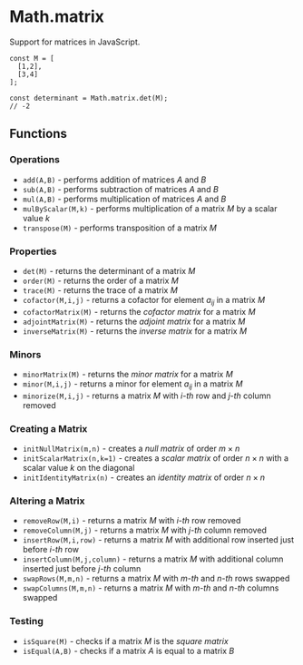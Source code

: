 # Math.matrix
Support for matrices in JavaScript.

```
const M = [
  [1,2],
  [3,4]
];

const determinant = Math.matrix.det(M);
// -2
```

## Functions

### Operations

- `add(A,B)` - performs addition of matrices $A$ and $B$
- `sub(A,B)` - performs subtraction of matrices $A$ and $B$
- `mul(A,B)` - performs multiplication of matrices $A$ and $B$
- `mulByScalar(M,k)` - performs multiplication of a matrix $M$ by a scalar value $k$
- `transpose(M)` - performs transposition of a matrix $M$

### Properties

- `det(M)` - returns the determinant of a matrix $M$
- `order(M)` - returns the order of a matrix $M$
- `trace(M)` - returns the trace of a matrix $M$
- `cofactor(M,i,j)` - returns a cofactor for element $a_{ij}$ in a matrix $M$
- `cofactorMatrix(M)` - returns the _cofactor matrix_ for a matrix $M$
- `adjointMatrix(M)` - returns the _adjoint matrix_ for a matrix $M$
- `inverseMatrix(M)` - returns the _inverse matrix_ for a matrix $M$

### Minors

- `minorMatrix(M)` - returns the _minor matrix_ for a matrix $M$
- `minor(M,i,j)` - returns a minor for element $a_{ij}$ in a matrix $M$
- `minorize(M,i,j)` - returns a matrix $M$ with _i-th_ row and _j-th_ column removed

### Creating a Matrix

- `initNullMatrix(m,n)` - creates a _null matrix_ of order $m \times n$
- `initScalarMatrix(n,k=1)` - creates a _scalar matrix_ of order $n \times n$ with a scalar value $k$ on the diagonal
- `initIdentityMatrix(n)` - creates an _identity matrix_ of order $n \times n$

### Altering a Matrix

- `removeRow(M,i)` - returns a matrix $M$ with _i-th_ row removed
- `removeColumn(M,j)` - returns a matrix $M$ with _j-th_ column removed
- `insertRow(M,i,row)` - returns a matrix $M$ with additional row inserted just before _i-th_ row
- `insertColumn(M,j,column)` - returns a matrix $M$ with additional column inserted just before _j-th_ column
- `swapRows(M,m,n)` - returns a matrix $M$ with _m-th_ and _n-th_ rows swapped
- `swapColumns(M,m,n)` - returns a matrix $M$ with _m-th_ and _n-th_ columns swapped

### Testing

- `isSquare(M)` - checks if a matrix $M$ is the _square matrix_
- `isEqual(A,B)` - checks if a matrix $A$ is equal to a matrix $B$
